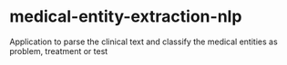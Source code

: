 # medical-entity-extraction-nlp
Application to parse the clinical text and classify the medical entities as problem, treatment or test
